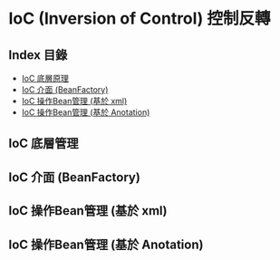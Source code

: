 # **IoC (Inversion of Control) 控制反轉**

## **Index 目錄**
* [IoC 底層原理](#ioc-底層管理)
* [IoC 介面 (BeanFactory)](#ioc-介面-beanfactory)
* [IoC 操作Bean管理 (基於 xml)](#ioc-操作bean管理-基於-xml)
* [IoC 操作Bean管理 (基於 Anotation)](#ioc-操作bean管理-基於-anotation)

## **IoC 底層管理**


## **IoC 介面 (BeanFactory)**


## **IoC 操作Bean管理 (基於 xml)**


## **IoC 操作Bean管理 (基於 Anotation)**

